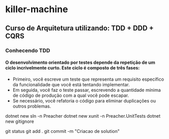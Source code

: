 # killer-machine
## Curso de Arquitetura utilizando: TDD + DDD + CQRS

### Conhecendo TDD
#### O desenvolvimento orientado por testes depende da repetição de um ciclo incrivelmente curto. Este ciclo é composto de três fases:

- Primeiro, você escreve um teste que representa um requisito específico da funcionalidade que você está tentando implementar.
- Em seguida, você faz o teste passar, escrevendo a quantidade mínima de código de produção com a qual você pode escapar.
- Se necessário, você refatoria o código para eliminar duplicações ou outros problemas.

dotnet new sln -n Preacher
dotnet new xunit -n Preacher.UnitTests
dotnet new gitignore

git status
git add .
git commit -m "Criacao de solution"